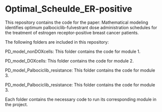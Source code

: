 # Optimal_Scheulde_ER-positive
This repository contains the code for the paper: Mathematical modeling identifies optimum
palbociclib-fulvestrant dose administration schedules for the
treatment of estrogen receptor-positive breast cancer patients. 

The following folders are included in this repository:

PD_model_nonDOXcells: This folder contains the code for module 1.

PD_model_DOXcells: This folder contains the code for module 2.

PD_model_Palbociclib_resistance: This folder contains the code for module 3.

PD_model_Palbociclib_resistance: This folder contains the code for module 3.

Each folder contains the necessary code to run its corresponding module in the project. 
